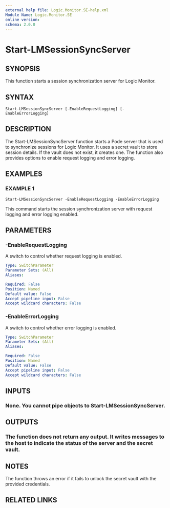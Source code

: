 ```yaml
---
external help file: Logic.Monitor.SE-help.xml
Module Name: Logic.Monitor.SE
online version:
schema: 2.0.0
---
```


# Start-LMSessionSyncServer

## SYNOPSIS
This function starts a session synchronization server for Logic Monitor.

## SYNTAX

```
Start-LMSessionSyncServer [-EnableRequestLogging] [-EnableErrorLogging]
```

## DESCRIPTION
The Start-LMSessionSyncServer function starts a Pode server that is used to synchronize sessions for Logic Monitor. 
It uses a secret vault to store session details.
If the vault does not exist, it creates one. 
The function also provides options to enable request logging and error logging.

## EXAMPLES

### EXAMPLE 1
```
Start-LMSessionSyncServer -EnableRequestLogging -EnableErrorLogging
```

This command starts the session synchronization server with request logging and error logging enabled.

## PARAMETERS

### -EnableRequestLogging
A switch to control whether request logging is enabled.

```yaml
Type: SwitchParameter
Parameter Sets: (All)
Aliases:

Required: False
Position: Named
Default value: False
Accept pipeline input: False
Accept wildcard characters: False
```

### -EnableErrorLogging
A switch to control whether error logging is enabled.

```yaml
Type: SwitchParameter
Parameter Sets: (All)
Aliases:

Required: False
Position: Named
Default value: False
Accept pipeline input: False
Accept wildcard characters: False
```

## INPUTS

### None. You cannot pipe objects to Start-LMSessionSyncServer.
## OUTPUTS

### The function does not return any output. It writes messages to the host to indicate the status of the server and the secret vault.
## NOTES
The function throws an error if it fails to unlock the secret vault with the provided credentials.

## RELATED LINKS
